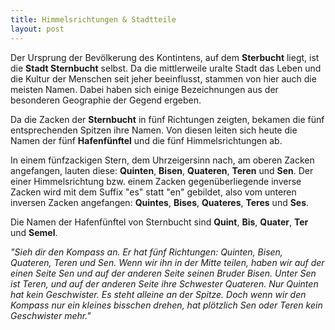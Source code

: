 ```yaml
---
title: Himmelsrichtungen & Stadtteile
layout: post
---
```

Der Ursprung der Bevölkerung des Kontintens, auf dem **Sterbucht** liegt, ist die **Stadt Sternbucht** selbst. Da die mittlerweile uralte Stadt das Leben und die Kultur der Menschen seit jeher beeinflusst, stammen von hier auch die meisten Namen. Dabei haben sich einige Bezeichnungen aus der besonderen Geographie der Gegend ergeben.

Da die Zacken der **Sternbucht** in fünf Richtungen zeigten, bekamen die fünf entsprechenden Spitzen ihre Namen. Von diesen leiten sich heute die Namen der fünf **Hafenfünftel** und die fünf Himmelsrichtungen ab.

In einem fünfzackigen Stern, dem Uhrzeigersinn nach, am oberen Zacken angefangen, lauten diese: **Quinten**, **Bisen**, **Quateren**, **Teren** und **Sen**. Der einer Himmelsrichtung bzw. einem Zacken gegenüberliegende inverse Zacken wird mit dem Suffix "es" statt "en" gebildet, also vom unteren inversen Zacken angefangen: **Quintes**, **Bises**, **Quateres**, **Teres** und **Ses**.

Die Namen der Hafenfünftel von Sternbucht sind **Quint**, **Bis**, **Quater**, **Ter** und **Semel**.

*"Sieh dir den Kompass an. Er hat fünf Richtungen: Quinten, Bisen, Quateren, Teren und Sen. Wenn wir ihn in der Mitte teilen, haben wir auf der einen Seite Sen und auf der anderen Seite seinen Bruder Bisen. Unter Sen ist Teren, und auf der anderen Seite ihre Schwester Quateren. Nur Quinten hat kein Geschwister. Es steht alleine an der Spitze. Doch wenn wir den Kompass nur ein kleines bisschen drehen, hat plötzlich Sen oder Teren kein Geschwister mehr."*
